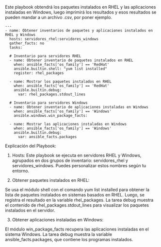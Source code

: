 Este playbook obtendrá los paquetes instalados en RHEL y las aplicaciones instaladas en Windows, luego imprimirá los resultados y esos resultados se pueden mandar a un archivo .csv, por poner ejemplo.

```
---
- name: Obtener inventarios de paquetes y aplicaciones instalados en RHEL y Windows
  hosts: servidores_rhel:servidores_windows
  gather_facts: no
  tasks:

  # Inventario para servidores RHEL
  - name: Obtener inventario de paquetes instalados en RHEL
    when: ansible_facts['os_family'] == 'RedHat'
    ansible.builtin.shell: "yum list installed"
    register: rhel_packages

  - name: Mostrar los paquetes instalados en RHEL
    when: ansible_facts['os_family'] == 'RedHat'
    ansible.builtin.debug:
      var: rhel_packages.stdout_lines

  # Inventario para servidores Windows
  - name: Obtener inventario de aplicaciones instaladas en Windows
    when: ansible_facts['os_family'] == 'Windows'
    ansible.windows.win_package_facts:

  - name: Mostrar las aplicaciones instaladas en Windows
    when: ansible_facts['os_family'] == 'Windows'
    ansible.builtin.debug:
      var: ansible_facts.packages
```


Explicación del Playbook:

1. Hosts:
Este playbook se ejecuta en servidores RHEL y Windows, agrupados en dos grupos de inventario: servidores_rhel y servidores_windows. Puedes personalizar estos nombres según tu entorno.

2. Obtener paquetes instalados en RHEL:

Se usa el módulo shell con el comando yum list installed para obtener la lista de paquetes instalados en sistemas basados en RHEL. Luego, se registra el resultado en la variable rhel_packages.
La tarea debug muestra el contenido de rhel_packages.stdout_lines para visualizar los paquetes instalados en el servidor.

3. Obtener aplicaciones instaladas en Windows:

 El módulo win_package_facts recupera las aplicaciones instaladas en el sistema Windows.
La tarea debug muestra la variable ansible_facts.packages, que contiene los programas instalados.
